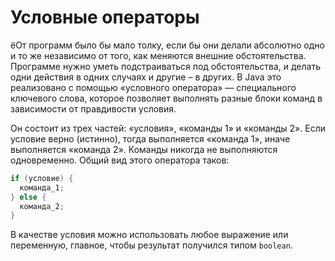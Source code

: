 # Условные операторы

ёОт программ было бы мало толку, если бы они делали абсолютно одно и то же независимо от того, как меняются внешние обстоятельства. Программе нужно уметь подстраиваться под обстоятельства, и делать одни действия в одних случаях и другие – в других. В Java это реализовано с помощью «условного оператора» — специального ключевого слова, которое позволяет выполнять разные блоки команд в зависимости от правдивости условия.

Он состоит из трех частей: «условия», «команды 1» и «команды 2». Если условие верно (истинно), тогда выполняется «команда 1», иначе выполняется «команда 2». Команды никогда не выполняются одновременно. Общий вид этого оператора таков:

```java
if (условие) {
  команда_1;
} else {
  команда_2;
}
```

В качестве условия можно использовать любое выражение или переменную, главное, чтобы результат получился типом `boolean`.
